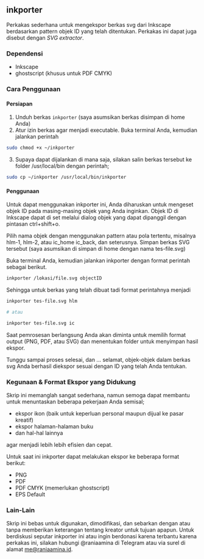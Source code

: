 ## inkporter

Perkakas sederhana untuk mengekspor berkas svg dari Inkscape berdasarkan pattern objek ID yang telah ditentukan. Perkakas ini dapat juga disebut dengan *SVG extractor*.

### Dependensi

- Inkscape
- ghostscript (khusus untuk PDF CMYK)

### Cara Penggunaan

#### Persiapan
1. Unduh berkas `inkporter` (saya asumsikan berkas disimpan di home Anda)
2. Atur izin berkas agar menjadi executable. Buka terminal Anda, kemudian jalankan perintah 
```bash
sudo chmod +x ~/inkporter
```
3. Supaya dapat dijalankan di mana saja, silakan salin berkas tersebut ke folder /usr/local/bin dengan perintah;
```bash
sudo cp ~/inkporter /usr/local/bin/inkporter
```

#### Penggunaan
Untuk dapat menggunakan inkporter ini, Anda diharuskan untuk mengeset objek ID pada masing-masing objek yang Anda inginkan. Objek ID di Inkscape dapat di set melalui dialog objek yang dapat dipanggil dengan pintasan ctrl+shift+o.

Pilih nama objek dengan menggunakan pattern atau pola tertentu, misalnya hlm-1, hlm-2, atau ic_home ic_back, dan seterusnya. Simpan berkas SVG tersebut (saya asumsikan di simpan di home dengan nama tes-file.svg)

Buka terminal Anda, kemudian jalankan inkporter dengan format perintah sebagai berikut.
```bash
inkporter /lokasi/file.svg objectID
```

Sehingga untuk berkas yang telah dibuat tadi format perintahnya menjadi
```bash
inkporter tes-file.svg hlm

# atau

inkporter tes-file.svg ic
```
Saat pemrosesan berlangsung Anda akan diminta untuk memilih format output (PNG, PDF, atau SVG) dan menentukan folder untuk menyimpan hasil ekspor.

Tunggu sampai proses selesai, dan ... selamat, objek-objek dalam berkas svg Anda berhasil diekspor sesuai dengan ID yang telah Anda tentukan.

### Kegunaan & Format Ekspor yang Didukung
Skrip ini memanglah sangat sederhana, namun semoga dapat membantu untuk menuntaskan beberapa pekerjaan Anda semisal;
- ekspor ikon (baik untuk keperluan personal maupun dijual ke pasar kreatif)
- ekspor halaman-halaman buku 
- dan hal-hal lainnya

agar menjadi lebih lebih efisien dan cepat.

Untuk saat ini inkporter dapat melakukan ekspor ke beberapa format berikut:
- PNG
- PDF
- PDF CMYK (memerlukan ghostscript)
- EPS Default

### Lain-Lain
Skrip ini bebas untuk digunakan, dimodifikasi, dan sebarkan dengan atau tanpa memberikan keterangan tentang kreator untuk tujuan apapun. 
Untuk berdiskusi seputar inkporter ini atau ingin berdonasi karena terbantu karena perkakas ini, silakan hubungi @raniaamina di Telegram atau via surel di alamat me@raniaamina.id.
